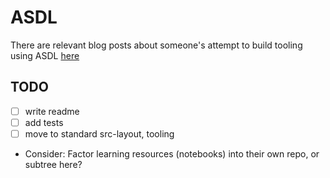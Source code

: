 # ASDL
There are relevant blog posts about someone's attempt to build tooling using ASDL [here](http://www.oilshell.org/blog/tags.html?tag=ASDL#ASDL)

## TODO
- [ ] write readme
- [ ] add tests
- [ ] move to standard src-layout, tooling
- Consider: Factor learning resources (notebooks) into their own repo, or subtree here?
